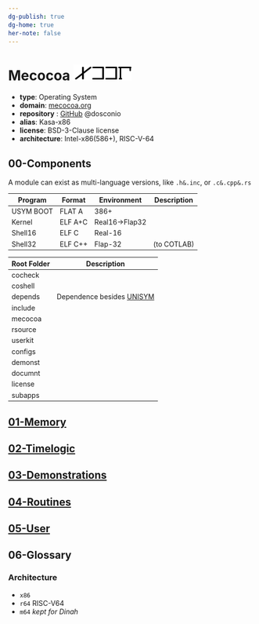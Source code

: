 ```yaml
---
dg-publish: true
dg-home: true
her-note: false
---
```


# Mecocoa ![LOGO](./rsource/logo/MCCA20240501.png) 

- **type**: Operating System
- **domain**: [mecocoa.org](http://mecocoa.org/) 
- **repository** : [GitHub](https://github.com/dosconio/mecocoa)  @dosconio
- **alias**: Kasa-x86
- **license**: BSD-3-Clause license
- **architecture**: Intel-x86(586+), RISC-V-64


## 00-Components

A module can exist as multi-language versions, like `.h&.inc`, or `.c&.cpp&.rs`

| Program   | Format  | Environment    | Description |
| --------- | ------- | -------------- | ----------- |
| USYM BOOT | FLAT A  | 386+           |             |
| Kernel    | ELF A+C | Real16->Flap32 |             |
| Shell16   | ELF C   | Real-16        |             |
| Shell32   | ELF C++ | Flap-32        | (to COTLAB) |

| Root Folder | Description                                    |
| ----------- | ---------------------------------------------- |
| cocheck     |                                                |
| coshell     |                                                |
| depends     | Dependence besides [UNISYM](http://unisym.org) |
| include     |                                                |
| mecocoa     |                                                |
| rsource     |                                                |
| userkit     |                                                |
| configs     |                                                |
| demonst     |                                                |
| documnt     |                                                |
| license     |                                                |
| subapps     |                                                |

## [01-Memory](documnt/01-Memory.md) 

## [02-Timelogic](documnt/02-Timelogic.md)

## [03-Demonstrations](documnt/03-Demonstrations.md) 

## [04-Routines](documnt/04-Routines.md)

## [05-User](documnt/05-User.md)

## 06-Glossary

### Architecture

- `x86`
- `r64` RISC-V64
- `m64` *kept for Dinah* 

